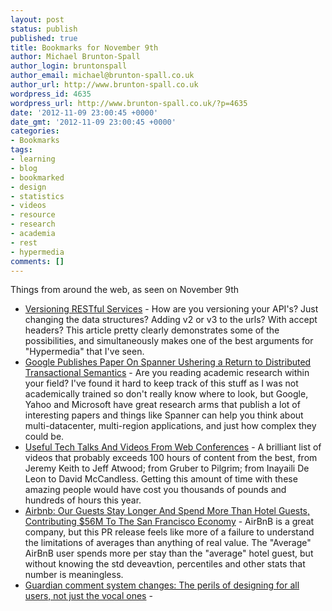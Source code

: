 ```yaml
---
layout: post
status: publish
published: true
title: Bookmarks for November 9th
author: Michael Brunton-Spall
author_login: bruntonspall
author_email: michael@brunton-spall.co.uk
author_url: http://www.brunton-spall.co.uk
wordpress_id: 4635
wordpress_url: http://www.brunton-spall.co.uk/?p=4635
date: '2012-11-09 23:00:45 +0000'
date_gmt: '2012-11-09 23:00:45 +0000'
categories:
- Bookmarks
tags:
- learning
- blog
- bookmarked
- design
- statistics
- videos
- resource
- research
- academia
- rest
- hypermedia
comments: []
---
```

<p>Things from around the web, as seen on November 9th</p>
<ul>
<li><a href="http://feedproxy.google.com/~r/CodeBetter/~3/C6M8f65VvaA/">Versioning RESTful Services</a> - How are you versioning your API&#039;s? Just changing the data structures? Adding v2 or v3 to the urls? With accept headers?  This article pretty clearly demonstrates some of the possibilities, and simultaneously makes one of the best arguments for &quot;Hypermedia&quot; that I&#039;ve seen.</li>
<li><a href="http://www.infoq.com/news/2012/10/google-spanner">Google Publishes Paper On Spanner Ushering a Return to Distributed Transactional Semantics</a> - Are you reading academic research within your field?  I&#039;ve found it hard to keep track of this stuff as I was not academically trained so don&#039;t really know where to look, but Google, Yahoo and Microsoft have great research arms that publish a lot of interesting papers and things like Spanner can help you think about multi-datacenter, multi-region applications, and just how complex they could be.</li>
<li><a href="http://www.smashingmagazine.com/2012/11/09/useful-tech-talks-videos-web-conferences/">Useful Tech Talks And Videos From Web Conferences</a> - A brilliant list of videos that probably exceeds 100 hours of content from the best, from Jeremy Keith to Jeff Atwood; from Gruber to Pilgrim; from Inayaili De Leon to David McCandless.  Getting this amount of time with these amazing people would have cost you thousands of pounds and hundreds of hours this year.</li>
<li><a href="http://feedproxy.google.com/~r/Techcrunch/~3/xb5LLOO4_2c/">Airbnb: Our Guests Stay Longer And Spend More Than Hotel Guests, Contributing $56M To The San Francisco Economy</a> - AirBnB is a great company, but this PR release feels like more of a failure to understand the limitations of averages than anything of real value.  The &quot;Average&quot; AirBnB user spends more per stay than the &quot;average&quot; hotel guest, but without knowing the std deveavtion, percentiles and other stats that number is meaningless.</li>
<li><a href="http://www.currybet.net/cbet_blog/2012/11/guardian-comment-system-changes.php">Guardian comment system changes: The perils of designing for all users, not just the vocal ones</a> - </li>
</ul>
